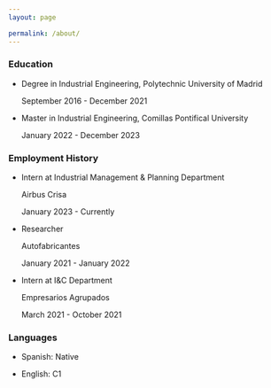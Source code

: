 ```yaml
---
layout: page

permalink: /about/
---
```


### Education

- Degree in Industrial Engineering, Polytechnic University of Madrid

  September 2016 - December 2021

- Master in Industrial Engineering, Comillas Pontifical University

  January 2022 - December 2023

### Employment History

- Intern at Industrial Management & Planning Department

  Airbus Crisa
  
  January 2023 - Currently
  
- Researcher

  Autofabricantes
  
  January 2021 - January 2022
  
- Intern at I&C Department

  Empresarios Agrupados
  
  March 2021 - October 2021

### Languages

- Spanish: Native

- English: C1
